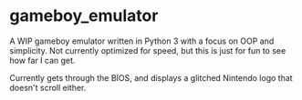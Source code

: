 # gameboy_emulator
A WIP gameboy emulator written in Python 3 with a focus on OOP and simplicity. Not currently optimized for speed, but this is just for fun to see how far I can get.

Currently gets through the BIOS, and displays a glitched Nintendo logo that doesn't scroll either. 
